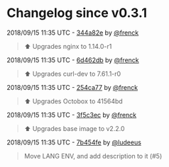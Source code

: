 # Changelog since v0.3.1

2018/09/15 11:35 UTC - [344a82e](https://github.com/hassio-addons/addon-octobox/commit/344a82e273039f807a7797cdaa32f04a7c613c74) by [@frenck](https://github.com/frenck)
> :arrow_up: Upgrades nginx to 1.14.0-r1 

2018/09/15 11:35 UTC - [6d462db](https://github.com/hassio-addons/addon-octobox/commit/6d462dbde3cd7de4ca45ab8ac80605f84802ed45) by [@frenck](https://github.com/frenck)
> :arrow_up: Upgrades curl-dev to 7.61.1-r0 

2018/09/15 11:35 UTC - [254ca77](https://github.com/hassio-addons/addon-octobox/commit/254ca77f2a1dd868472007aaf655274f18185ac4) by [@frenck](https://github.com/frenck)
> :arrow_up: Upgrades Octobox to 41564bd 

2018/09/15 11:35 UTC - [3f5c3ec](https://github.com/hassio-addons/addon-octobox/commit/3f5c3ec539604efd758a7c107446154eda98c3fd) by [@frenck](https://github.com/frenck)
> :arrow_up: Upgrades base image to v2.2.0 

2018/09/15 11:35 UTC - [7b454fe](https://github.com/hassio-addons/addon-octobox/commit/7b454fedfdd53797e55c6970d9c60c6b11b37402) by [@ludeeus](https://github.com/ludeeus)
> Move LANG ENV, and add description to it (#5) 

